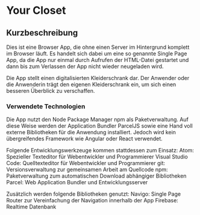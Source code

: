 # Your Closet
## Kurzbeschreibung
Dies ist eine Browser App, die ohne einen Server im Hintergrund komplett im Browser läuft. Es handelt sich dabei um eine so genannte Single Page App, da die App nur einmal durch Aufrufen der HTML-Datei gestartet und dann bis zum Verlassen der App nicht wieder neugeladen wird.

Die App stellt einen digitalisierten Kleiderschrank dar.
Der Anwender oder die Anwenderin trägt den eigenen Kleiderschrank ein, um sich einen besseren Überblick zu verschaffen.

### Verwendete Technologien
Die App nutzt den Node Package Manager npm als Paketverwaltung. Auf diese Weise werden der Application Bundler ParcelJS sowie eine Hand voll externe Bibliotheken für die Anwendung installiert. Jedoch wird kein übergreifendes Framework wie Angular oder React verwendet.

Folgende Entwicklungswerkzeuge kommen stattdessen zum Einsatz:
Atom: Spezieller Texteditor für Webentwickler und Programmierer
Visual Studio Code: Quelltexteditor für Webentwickler und Programmierer
git: Versionsverwaltung zur gemeinsamen Arbeit am Quellcode
npm: Paketverwaltung zum automatischen Download abhängiger Bibliotheken
Parcel: Web Application Bundler und Entwicklungsserver

Zusätzlich werden folgende Bibliotheken genutzt:
Navigo: Single Page Router zur Vereinfachung der Navigation innerhalb der App
Firebase:  Realtime Datenbank
